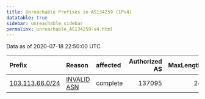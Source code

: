```yaml
---
title: Unreachable Prefixes in AS134259 (IPv4)
datatable: true
sidebar: unreachable_sidebar
permalink: unreachable_AS134259-v4.html
---
```


Data as of 2020-07-18 22:50:00 UTC


<div class="datatable-begin"></div>

| Prefix                                                   | Reason                                                                                                  | affected   |   Authorized AS |   MaxLength | Anchor                                       |   unreachable /24s |
|:---------------------------------------------------------|:--------------------------------------------------------------------------------------------------------|:-----------|----------------:|------------:|:---------------------------------------------|-------------------:|
| [103.113.66.0/24](https://stat.ripe.net/103.113.66.0/24) | [INVALID ASN](https://rpki-validator.ripe.net/announcement-preview?asn=AS134259&prefix=103.113.66.0/24) | complete   |          137095 |          24 | [APNIC](unreachable_APNIC_RPKI_Root-v4.html) |                  1 |

<div class="datatable-end"></div>